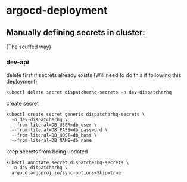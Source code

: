 # argocd-deployment


## Manually defining secrets in cluster:
(The scuffed way)

### dev-api
delete first if secrets already exists 
(Will need to do this if following this deployment)
```
kubectl delete secret dispatcherhq-secrets -n dev-dispatcherhq
```
create secret
```
kubectl create secret generic dispatcherhq-secrets \
  -n dev-dispatcherhq \
  --from-literal=DB_USER=db_user \
  --from-literal=DB_PASS=db_password \
  --from-literal=DB_HOST=db_host \
  --from-literal=DB_NAME=db_name
```
keep secrets from being updated
```
kubectl annotate secret dispatcherhq-secrets \
  -n dev-dispatcherhq \
  argocd.argoproj.io/sync-options=Skip=true
```